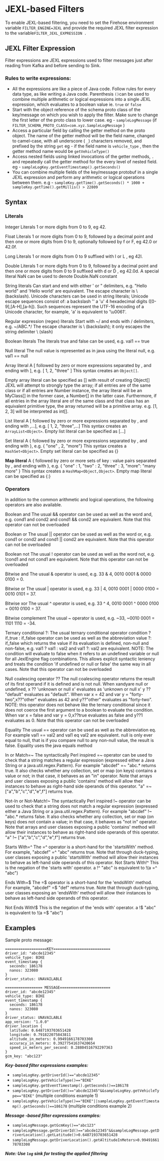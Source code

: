 # JEXL-based Filters

To enable JEXL-based filtering, you need to set the Firehose environment variable `FILTER_ENGINE=JEXL` and provide the required JEXL filter expression to the variable`FILTER_JEXL_EXPRESSION .`

## JEXL Filter Expression

Filter expressions are JEXL expressions used to filter messages just after reading from Kafka and before sending to Sink.

### Rules to write expressions:

- All the expressions are like a piece of Java code. Follow rules for every data type, as like writing a Java code. Parenthesis `()`can be used to combine multiple arithmetic or logical expressions into a single JEXL expression, which evaluates to a boolean value ie. `true` or `false`
- Start with the object reference of the schema proto class of the key/message on which you wish to apply the filter. Make sure to change the first letter of the proto class to lower case. eg - `sampleLogMessage` \(if `FILTER_SCHEMA_PROTO_CLASS=com.xyz.SampleLogMessage` \)
- Access a particular field by calling the getter method on the proto object. The name of the getter method will be the field name, changed to camel-case, with all underscore \( `_`\) characters removed, and prefixed by the string `get` eg - if the field name is `vehicle_type` , then the getter method name would be `getVehicleType()`
- Access nested fields using linked invocations of the getter methods, `.` and repeatedly call the getter method for the every level of nested field. eg - `sampleLogKey.getEventTimestamp().getSeconds()`
- You can combine multiple fields of the key/message protobuf in a single JEXL expression and perform any arithmetic or logical operations between them. e.g - `sampleKey.getTime().getSeconds() * 1000 + sampleKey.getTime().getMillis() > 22809`

## Syntax

### Literals

Integer Literals
1 or more digits from 0 to 9, eg 42.

Float Literals
1 or more digits from 0 to 9, followed by a decimal point and then one or more digits from 0 to 9, optionally followed by f or F, eg 42.0 or 42.0f.

Long Literals
1 or more digits from 0 to 9 suffixed with l or L , eg 42l.

Double Literals
1 or more digits from 0 to 9, followed by a decimal point and then one or more digits from 0 to 9 suffixed with d or D , eg 42.0d. A special literal NaN can be used to denote Double.NaN constant

String literals
Can start and end with either ' or " delimiters, e.g. "Hello world" and 'Hello world' are equivalent.
The escape character is \ (backslash). Unicode characters can be used in string literals;
Unicode escape sequences consist of:
a backslash '\'
a 'u'
4 hexadecimal digits ([0-9],[A-H],[a-h]).
Such sequences represent the UTF-16 encoding of a Unicode character, for example, 'a' is equivalent to '\u0061'.

Regular expression (regex) literals
Start with ~/ and ends with / delimiters, e.g. ~/ABC.\*/
The escape character is \ (backslash); it only escapes the string delimiter \ (slash)

Boolean literals
The literals true and false can be used, e.g. val1 == true

Null literal
The null value is represented as in java using the literal null, e.g. val1 == null

Array literal
A [ followed by zero or more expressions separated by , and ending with ], e.g. [ 1, 2, "three" ]
This syntax creates an `Object[]`.

Empty array literal can be specified as [] with result of creating Object[]
JEXL will attempt to strongly type the array; if all entries are of the same class or if all entries are Number instance, the array literal will be an MyClass[] in the former case, a Number[] in the latter case.
Furthermore, if all entries in the array literal are of the same class and that class has an equivalent primitive type, the array returned will be a primitive array. e.g. [1, 2, 3] will be interpreted as int[].

List literal
A [ followed by zero or more expressions separated by , and ending with ,...], e.g. [ 1, 2, "three",...]
This syntax creates an `ArrayList<Object>`.
Empty list literal can be specified as [...]

Set literal
A { followed by zero or more expressions separated by , and ending with }, e.g. { "one" , 2, "more"}
This syntax creates a `HashSet<Object>`.
Empty set literal can be specified as {}

**Map literal**
A { followed by zero or more sets of key : value pairs separated by , and ending with }, e.g. { "one" : 1, "two" : 2, "three" : 3, "more": "many more" }
This syntax creates a `HashMap<Object,Object>`.
Empty map literal can be specified as {:}

### Operators

In addition to the common arithmetic and logical operations, the following operators are also available.

Boolean and
The usual && operator can be used as well as the word and, e.g. cond1 and cond2 and cond1 && cond2 are equivalent.
Note that this operator can not be overloaded

Boolean or
The usual || operator can be used as well as the word or, e.g. cond1 or cond2 and cond1 || cond2 are equivalent.
Note that this operator can not be overloaded

Boolean not
The usual ! operator can be used as well as the word not, e.g. !cond1 and not cond1 are equivalent.
Note that this operator can not be overloaded

Bitwise and
The usual & operator is used, e.g. 33 & 4, 0010 0001 & 0000 0100 = 0.

Bitwise or
The usual | operator is used, e.g. 33 | 4, 0010 0001 | 0000 0100 = 0010 0101 = 37.

Bitwise xor
The usual ^ operator is used, e.g. 33 ^ 4, 0010 0001 ^ 0000 0100 = 0010 0100 = 37.

Bitwise complement
The usual ~ operator is used, e.g. ~33, ~0010 0001 = 1101 1110 = -34.

Ternary conditional ?:
The usual ternary conditional operator condition ? if_true : if_false operator can be used as well as the abbreviation value ?: if_false which returns the value if its evaluation is defined, non-null and non-false, e.g. val1 ? val1 : val2 and val1 ?: val2 are equivalent.
NOTE: The condition will evaluate to false when it refers to an undefined variable or null for all JexlEngine flag combinations. This allows explicit syntactic leniency and treats the condition 'if undefined or null or false' the same way in all cases.
Note that this operator can not be overloaded

Null coalescing operator ??
The null coalescing operator returns the result of its first operand if it is defined and is not null.
When xandyare null or undefined, x ?? 'unknown or null x' evaluates as 'unknown or null x' y ?? "default" evaluates as "default".
When var x = 42 and var y = "forty-two",x??"other" evaluates as 42 and y??"other" evaluates as "forty-two".
NOTE: this operator does not behave like the ternary conditional since it does not coerce the first argument to a boolean to evaluate the condition. When var x = false and var y = 0,x??true evaluates as false and y??1 evaluates as 0.
Note that this operator can not be overloaded

Equality
The usual == operator can be used as well as the abbreviation eq. For example val1 == val2 and val1 eq val2 are equivalent.
null is only ever equal to null, that is if you compare null to any non-null value, the result is false.
Equality uses the java equals method

In or Match=~
The syntactically Perl inspired =~ operator can be used to check that a string matches a regular expression (expressed either a Java String or a java.util.regex.Pattern). For example "abcdef" =~ "abc.\* returns true. It also checks whether any collection, set or map (on keys) contains a value or not; in that case, it behaves as an "in" operator. Note that arrays and user classes exposing a public 'contains' method will allow their instances to behave as right-hand side operands of this operator. "a" =~ ["a","b","c","d","e",f"] returns true.

Not-In or Not-Match!~
The syntactically Perl inspired !~ operator can be used to check that a string does not match a regular expression (expressed either a Java String or a java.util.regex.Pattern). For example "abcdef" !~ "abc.\* returns false. It also checks whether any collection, set or map (on keys) does not contain a value; in that case, it behaves as "not in" operator. Note that arrays and user classes exposing a public 'contains' method will allow their instances to behave as right-hand side operands of this operator. "a" !~ ["a","b","c","d","e",f"] returns true.

Starts With=^
The =^ operator is a short-hand for the 'startsWith' method. For example, "abcdef" =^ "abc" returns true. Note that through duck-typing, user classes exposing a public 'startsWith' method will allow their instances to behave as left-hand side operands of this operator.
Not Starts With!^
This is the negation of the 'starts with' operator. a !^ "abc" is equivalent to !(a =^ "abc")

Ends With=$
The =$ operator is a short-hand for the 'endsWith' method. For example, "abcdef" =$ "def" returns true. Note that through duck-typing, user classes exposing an 'endsWith' method will allow their instances to behave as left-hand side operands of this operator.

Not Ends With!$
This is the negation of the 'ends with' operator. a !$ "abc" is equivalent to !(a =$ "abc")

## **Examples**

Sample proto message:

```text
===================KEY==========================
driver_id: "abcde12345"
vehicle_type: BIKE
event_timestamp {
  seconds: 186178
  nanos: 323080
}
driver_status: UNAVAILABLE

================= MESSAGE=======================
driver_id: "abcde12345"
vehicle_type: BIKE
event_timestamp {
  seconds: 186178
  nanos: 323080
}
driver_status: UNAVAILABLE
app_version: "1.0.0"
driver_location {
  latitude: 0.6487193703651428
  longitude: 0.791822075843811
  altitude_in_meters: 0.9949166178703308
  accuracy_in_meters: 0.39277541637420654
  speed_in_meters_per_second: 0.28804516792297363
}
gcm_key: "abc123"
```

_**Key**_-_**based filter expressions examples:**_

- `sampleLogKey.getDriverId()=="abcde12345"`
- `sampleLogKey.getVehicleType()=="BIKE"`
- `sampleLogKey.getEventTimestamp().getSeconds()==186178`
- `sampleLogKey.getDriverId()=="abcde12345"&&sampleLogKey.getVehicleType=="BIKE"` \(multiple conditions example 1\)
- `sampleLogKey.getVehicleType()=="BIKE"||sampleLogKey.getEventTimestamp().getSeconds()==186178` \(multiple conditions example 2\)

_**Message -based filter expressions examples:**_

- `sampleLogMessage.getGcmKey()=="abc123"`
- `sampleLogMessage.getDriverId()=="abcde12345"&&sampleLogMessage.getDriverLocation().getLatitude()>0.6487193703651428`
- `sampleLogMessage.getDriverLocation().getAltitudeInMeters>0.9949166178703308`

_**Note: Use `log` sink for testing the applied filtering**_
